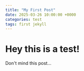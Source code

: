 ```yaml
---
title: "My First Post"
date: 2025-03-26 10:00:00 +0000
categories: test
tags: first jekyll
---
```


# Hey this is a test!

Don't mind this post...
